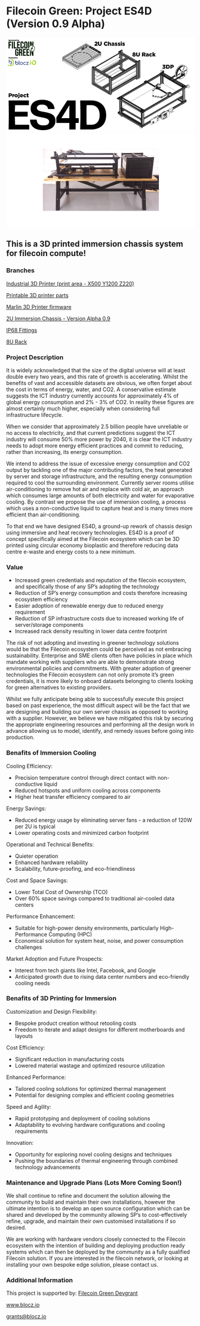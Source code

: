 
# Filecoin Green: Project ES4D (Version 0.9 Alpha)

![Screenshot](https://github.com/Monolithcreative/ES4D/blob/main/ES4D.png)
![Screenshot](https://github.com/Monolithcreative/ES4D/blob/main/ES4D_main.png)

## This is a 3D printed immersion chassis system for filecoin compute!

### Branches

[Industrial 3D Printer (print area - X500 Y1200 Z220)](https://github.com/Monolithcreative/ES4D/tree/3DP)

[Printable 3D printer parts](https://github.com/Monolithcreative/ES4D/tree/3DP-Printable-Parts)

[Marlin 3D Printer firmware](https://github.com/Monolithcreative/ES4D/tree/Marlin-Firmware)

[2U Immersion Chassis - Version Alpha 0.9](https://github.com/Monolithcreative/ES4D/tree/2U-Immersion-Chassis)

[IP68 Fittings](https://github.com/Monolithcreative/ES4D/tree/IP68-Fittings)

[8U Rack](https://github.com/Monolithcreative/ES4D/tree/8U-Rack)

### Project Description

It is widely acknowledged that the size of the digital universe will at least double every two years, and this rate of growth is accelerating. Whilst the benefits of vast and accessible datasets are obvious, we often forget about the cost in terms of energy, water, and CO2. A conservative estimate suggests the ICT industry currently accounts for approximately 4% of global energy consumption and 2% - 3% of CO2. In reality these figures are almost certainly much higher, especially when considering full infrastructure lifecycle.

When we consider that approximately 2.5 billion people have unreliable or no access to electricity, and that current predictions suggest the ICT industry will consume 50% more power by 2040, it is clear the ICT industry needs to adopt more energy efficient practices and commit to reducing, rather than increasing, its energy consumption.

We intend to address the issue of excessive energy consumption and CO2 output by tackling one of the major contributing factors, the heat generated by server and storage infrastructure, and the resulting energy consumption required to cool the surrounding environment. Currently server rooms utilise air-conditioning to remove hot air and replace with cold air, an approach which consumes large amounts of both electricity and water for evaporative cooling. By contrast we propose the use of immersion cooling, a process which uses a non-conductive liquid to capture heat and is many times more efficient than air-conditioning. 

To that end we have designed ES4D, a ground-up rework of chassis design using immersive and heat recovery technologies. ES4D is a proof of concept specifically aimed at the Filecoin ecosystem which can be 3D printed using circular economy bioplastic and therefore reducing data centre e-waste and energy costs to a new minimum.

### Value
- Increased green credentials and reputation of the filecoin ecosystem, and specifically those of any SP’s adopting the technology
- Reduction of SP’s energy consumption and costs therefore increasing ecosystem efficiency
- Easier adoption of renewable energy due to reduced energy requirement
- Reduction of SP infrastructure costs due to increased working life of server/storage components
- Increased rack density resulting in lower data centre footprint

The risk of not adopting and investing in greener technology solutions would be that the Filecoin ecosystem could be perceived as not embracing sustainability. Enterprise and SME clients often have policies in place which mandate working with suppliers who are able to demonstrate strong environmental policies and commitments. With greater adoption of greener technologies the Filecoin ecosystem can not only promote it’s green credentials, it is more likely to onboard datasets belonging to clients looking for green alternatives to existing providers.

Whilst we fully anticipate being able to successfully execute this project based on past experience, the most difficult aspect will be the fact that we are designing and building our own server chassis as opposed to working with a supplier. However, we believe we have mitigated this risk by securing the appropriate engineering resources and performing all the design work in advance allowing us to model, identify, and remedy issues before going into production.

### Benafits of Immersion Cooling 

Cooling Efficiency:
- Precision temperature control through direct contact with non-conductive liquid
- Reduced hotspots and uniform cooling across components
- Higher heat transfer efficiency compared to air

Energy Savings:
- Reduced energy usage by eliminating server fans - a reduction of 120W per 2U is typical
- Lower operating costs and minimized carbon footprint

Operational and Technical Benefits:
- Quieter operation
- Enhanced hardware reliability
- Scalability, future-proofing, and eco-friendliness

Cost and Space Savings:
- Lower Total Cost of Ownership (TCO)
- Over 60% space savings compared to traditional air-cooled data centers

Performance Enhancement:
- Suitable for high-power density environments, particularly High-Performance Computing (HPC)
- Economical solution for system heat, noise, and power consumption challenges

Market Adoption and Future Prospects:
- Interest from tech giants like Intel, Facebook, and Google
- Anticipated growth due to rising data center numbers and eco-friendly cooling needs

### Benafits of 3D Printing for Immersion

Customization and Design Flexibility:
- Bespoke product creation without retooling costs
- Freedom to iterate and adapt designs for different motherboards and layouts

Cost Efficiency:
- Significant reduction in manufacturing costs
- Lowered material wastage and optimized resource utilization

Enhanced Performance:
- Tailored cooling solutions for optimized thermal management
- Potential for designing complex and efficient cooling geometries

Speed and Agility:
- Rapid prototyping and deployment of cooling solutions
- Adaptability to evolving hardware configurations and cooling requirements

Innovation:
- Opportunity for exploring novel cooling designs and techniques
- Pushing the boundaries of thermal engineering through combined technology advancements

### Maintenance and Upgrade Plans (Lots More Coming Soon!)

We shall continue to refine and document the solution allowing the community to build and maintain their own installations, however the ultimate intention is to develop an open source configuration which can be shared and developed by the community allowing SP’s to cost-effectively refine, upgrade, and maintain their own customised installations if so desired.

We are working with hardware vendors closely connected to the Filecoin ecosystem with the intention of building and deploying production ready systems which can then be deployed by the community as a fully qualified Filecoin solution.
If you are interested in the filecoin network, or looking at installing your own bespoke edge solution, please contact us.

### Additional Information

This project is supported by:
[Filecoin Green Devgrant](https://github.com/filecoin-project/devgrants/issues/916)

www.blocz.io

grants@blocz.io

